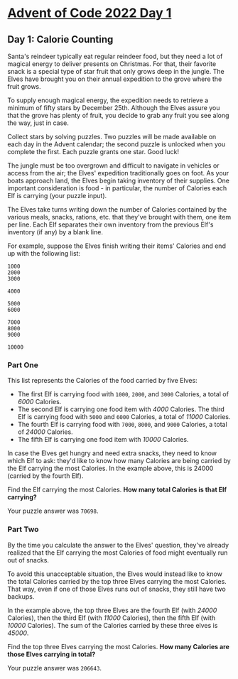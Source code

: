 # [Advent of Code 2022 Day 1](https://adventofcode.com/2022/day/1)

## Day 1: Calorie Counting

Santa's reindeer typically eat regular reindeer food, but they need a lot of magical energy to deliver presents on Christmas. For that, their favorite snack is a special type of star fruit that only grows deep in the jungle. The Elves have brought you on their annual expedition to the grove where the fruit grows.

To supply enough magical energy, the expedition needs to retrieve a minimum of fifty stars by December 25th. Although the Elves assure you that the grove has plenty of fruit, you decide to grab any fruit you see along the way, just in case.

Collect stars by solving puzzles. Two puzzles will be made available on each day in the Advent calendar; the second puzzle is unlocked when you complete the first. Each puzzle grants one star. Good luck!

The jungle must be too overgrown and difficult to navigate in vehicles or access from the air; the Elves' expedition traditionally goes on foot. As your boats approach land, the Elves begin taking inventory of their supplies. One important consideration is food - in particular, the number of Calories each Elf is carrying (your puzzle input).

The Elves take turns writing down the number of Calories contained by the various meals, snacks, rations, etc. that they've brought with them, one item per line. Each Elf separates their own inventory from the previous Elf's inventory (if any) by a blank line.

For example, suppose the Elves finish writing their items' Calories and end up with the following list:

```
1000
2000
3000

4000

5000
6000

7000
8000
9000

10000
```

### Part One

This list represents the Calories of the food carried by five Elves:

- The first Elf is carrying food with `1000`, `2000`, and `3000` Calories, a total of _6000_ Calories.
- The second Elf is carrying one food item with _4000_ Calories.
  The third Elf is carrying food with `5000` and `6000` Calories, a total of _11000_ Calories.
- The fourth Elf is carrying food with `7000`, `8000`, and `9000` Calories, a total of _24000_ Calories.
- The fifth Elf is carrying one food item with _10000_ Calories.

In case the Elves get hungry and need extra snacks, they need to know which Elf to ask: they'd like to know how many Calories are being carried by the Elf carrying the most Calories. In the example above, this is 24000 (carried by the fourth Elf).

Find the Elf carrying the most Calories. **How many total Calories is that Elf carrying?**

Your puzzle answer was `70698`.

### Part Two
By the time you calculate the answer to the Elves' question, they've already realized that the Elf carrying the most Calories of food might eventually run out of snacks.

To avoid this unacceptable situation, the Elves would instead like to know the total Calories carried by the top three Elves carrying the most Calories. That way, even if one of those Elves runs out of snacks, they still have two backups.

In the example above, the top three Elves are the fourth Elf (with _24000_ Calories), then the third Elf (with _11000_ Calories), then the fifth Elf (with _10000_ Calories). The sum of the Calories carried by these three elves is _45000_.

Find the top three Elves carrying the most Calories. **How many Calories are those Elves carrying in total?**

Your puzzle answer was `206643`.
